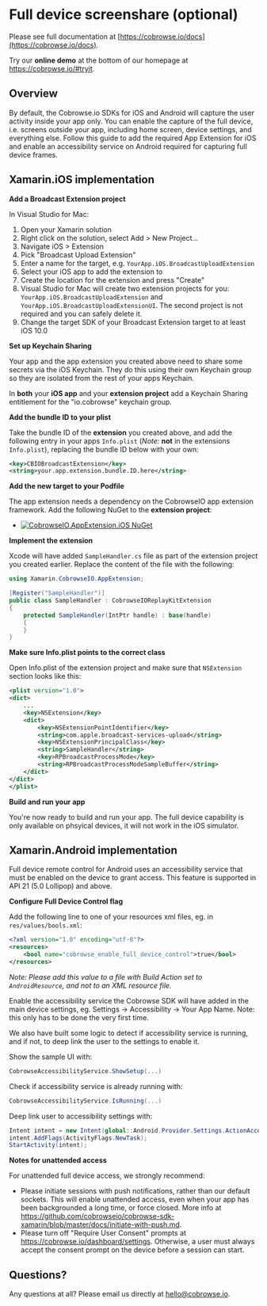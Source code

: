 # Full device screenshare (optional)

Please see full documentation at [https://cobrowse.io/docs](https://cobrowse.io/docs).

Try our **online demo** at the bottom of our homepage at <https://cobrowse.io/#tryit>.


## Overview

By default, the Cobrowse.io SDKs for iOS and Android will capture the user activity inside your app only. You can enable the capture of the full device, i.e. screens outside your app, including home screen, device settings, and everything else. Follow this guide to add the required App Extension for iOS and enable an accessibility service on Android required for capturing full device frames.   

## Xamarin.iOS implementation

**Add a Broadcast Extension project**

In Visual Studio for Mac:

1. Open your Xamarin solution
2. Right click on the solution, select Add > New Project...
3. Navigate iOS > Extension
3. Pick "Broadcast Upload Extension"
4. Enter a name for the target, e.g. `YourApp.iOS.BroadcastUploadExtension`
5. Select your iOS app to add the extension to
6. Create the location for the extension and press "Create"
7. Visual Studio for Mac will create two extension projects for you: `YourApp.iOS.BroadcastUploadExtension` and `YourApp.iOS.BroadcastUploadExtensionUI`. The second project is not required and you can safely delete it.
8. Change the target SDK of your Broadcast Extension target to at least iOS 10.0


**Set up Keychain Sharing**

Your app and the app extension you created above need to share some secrets via the iOS Keychain. They do this using their own Keychain group so they are isolated from the rest of your apps Keychain.

In **both** your **iOS app** and your **extension project** add a Keychain Sharing entitlement for the "io.cobrowse" keychain group.


**Add the bundle ID to your plist**

Take the bundle ID of the **extension** you created above, and add the following entry in your apps `Info.plist` (*Note:* **not** in the extensions `Info.plist`), replacing the bundle ID below with your own:

```xml
<key>CBIOBroadcastExtension</key>
<string>your.app.extension.bundle.ID.here</string>
```

**Add the new target to your Podfile**

The app extension needs a dependency on the CobrowseIO app extension framework. Add the following NuGet to the **extension project**:

- [![CobrowseIO.AppExtension.iOS NuGet](https://img.shields.io/nuget/v/CobrowseIO.AppExtension.iOS.svg?label=CobrowseIO.AppExtension.iOS)](https://www.nuget.org/packages/CobrowseIO.AppExtension.iOS/)

**Implement the extension**

Xcode will have added `SampleHandler.cs` file as part of the extension project you created earlier. Replace the content of the file with the following:

```cs
using Xamarin.CobrowseIO.AppExtension;

[Register("SampleHandler")]
public class SampleHandler : CobrowseIOReplayKitExtension
{
    protected SampleHandler(IntPtr handle) : base(handle)
    {
    }
}
```

**Make sure Info.plist points to the correct class**

Open Info.plist of the extension project and make sure that `NSExtension` section looks like this:

```xml
<plist version="1.0">
<dict>
    ...
	<key>NSExtension</key>
	<dict>
		<key>NSExtensionPointIdentifier</key>
		<string>com.apple.broadcast-services-upload</string>
		<key>NSExtensionPrincipalClass</key>
		<string>SampleHandler</string>
		<key>RPBroadcastProcessMode</key>
		<string>RPBroadcastProcessModeSampleBuffer</string>
	</dict>
</dict>
</plist>

```

**Build and run your app**

You're now ready to build and run your app. The full device capability is only available on phsyical devices, it will not work in the iOS simulator.

## Xamarin.Android implementation

Full device remote control for Android uses an accessibility service that must be enabled on the device to grant access. This feature is supported in API 21 (5.0 Lollipop) and above.

**Configure Full Device Control flag**

Add the following line to one of your resources xml files, eg. in `res/values/bools.xml`:


```xml
<?xml version="1.0" encoding="utf-8"?>
<resources>
    <bool name="cobrowse_enable_full_device_control">true</bool>
</resources>
```

*Note: Please add this value to a file with Build Action set to `AndroidResource`, and not to an XML resource file.*

Enable the accessibility service the Cobrowse SDK will have added in the main device settings, eg. Settings -> Accessibility -> Your App Name. Note: this only has to be done the very first time. 

We also have built some logic to detect if accessibility service is running, and if not, to deep link the user to the settings to enable it. 

Show the sample UI with:
```cs
CobrowseAccessibilityService.ShowSetup(...)
```

Check if accessibility service is already running with:
```cs
CobrowseAccessibilityService.IsRunning(...)
```

Deep link user to accessibility settings with:
```cs
Intent intent = new Intent(global::Android.Provider.Settings.ActionAccessibilitySettings);
intent.AddFlags(ActivityFlags.NewTask);
StartActivity(intent);
```

**Notes for unattended access**

For unattended full device access, we strongly recommend: 
- Please initiate sessions with push notifications, rather than our default sockets. This will enable unattended access, even when your app has been backgrounded a long time, or force closed. More info at <https://github.com/cobrowseio/cobrowse-sdk-xamarin/blob/master/docs/initiate-with-push.md>.
- Please turn off "Require User Consent" prompts at <https://cobrowse.io/dashboard/settings>. Otherwise, a user must always accept the consent prompt on the device before a session can start.

## Questions?

Any questions at all? Please email us directly at [hello@cobrowse.io](mailto:hello@cobrowse.io).
